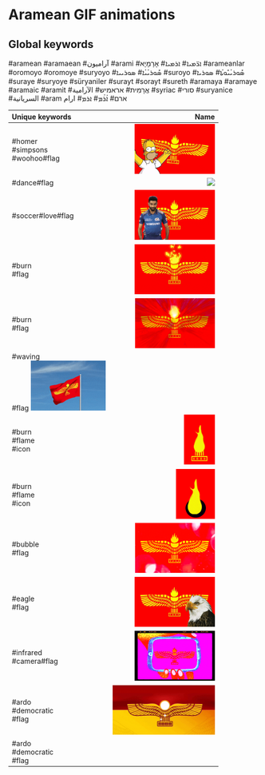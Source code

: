 # Aramean GIF animations

## Global keywords

#aramean #aramaean #آراميون #arami #ܐܪ̈ܡܝܐ# ܐܪܡܝܐ# אָרָמָיָא #arameanlar #oromoyo #oromoye #suryoyo #ܣܽܘܪܝܳܝܳܐ# ܣܘܪܝܝܐ #suroyo #ܣܽܘܪܝܳܝܽܘܬܳܐ# ܣܘܪܝܐ #suraye #suryoye #süryaniler #surayt #sorayt #sureth #aramaya #aramaye #aramaic #aramit #אֲרָמִית# אראמיש# الآرامية #syriac #סורי #suryanice #السريانية #aram ארם# ܐܳܪܳܡ# ܐܪܡ# ارام

| Unique keywords | Name |
| :-- | --: |
| #homer<br>#simpsons<br>#woohoo#flag| <img src="aramean-homer.gif" style="max-height: 100px"> |
| #dance#flag | <img src="aramean-dancer.gif" style="max-height: 100px"> |
| #soccer#love#flag | <img src="aramean-soccer-love.gif" style="max-height: 100px"> |
| #burn<br>#flag | <img src="aramean-burning-flag1.gif" style="max-height: 100px"> |
| #burn<br>#flag | <img src="aramean-burning-flag2.gif" style="max-height: 100px"> |
| #waving<br>#flag <img src="aramean-waving-flag.gif" style="max-height: 100px"> |
| #burn<br>#flame<br>#icon | <img src="aramean-burning-icon1.gif" style="max-height: 100px"> |
| #burn<br>#flame<br>#icon | <img src="aramean-burning-icon2.gif" style="max-height: 100px"> |
| #bubble<br>#flag | <img src="aramean-bubble-flag1.gif" style="max-height: 100px"> |
| #eagle<br>#flag | <img src="aramean-eagle1.gif" style="max-height: 100px"> |
| #infrared<br>#camera#flag | <img src="aramean-infrared.gif" style="max-height: 100px"> |
| #ardo<br>#democratic<br>#flag | <img src="aramean-ardo-democratic1.gif" alt="Aramean Democratic Organization" style="max-height: 100px"> |
| #ardo<br>#democratic<br>#flag | | <img src="aramean-ardo-democratic2.gif" alt="Aramean Democratic Organization" style="max-height: 100px"> |
